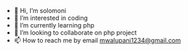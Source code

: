 - 👋 Hi, I’m solomoni
- 👀 I’m interested in coding
- 🌱 I’m currently learning php
- 💞️ I’m looking to collaborate on php project
- 📫 How to reach me by email mwalupani1234@gmail.com

<!---
solomoni12/solomoni12 is a ✨ special ✨ repository because its `README.md` (this file) appears on your GitHub profile.
You can click the Preview link to take a look at your changes.
--->

